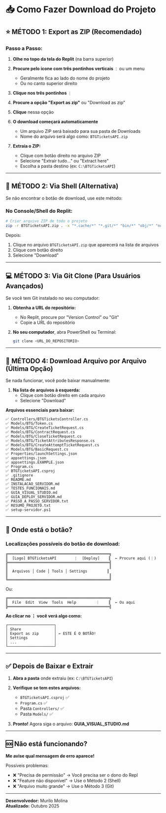 # 📥 Como Fazer Download do Projeto

## ⭐ MÉTODO 1: Export as ZIP (Recomendado)

### Passo a Passo:

1. **Olhe no topo da tela do Replit** (na barra superior)
   
2. **Procure pelo ícone com três pontinhos verticais** `⋮` ou um menu
   - Geralmente fica ao lado do nome do projeto
   - Ou no canto superior direito

3. **Clique nos três pontinhos** `⋮`

4. **Procure a opção "Export as zip"** ou "Download as zip"

5. **Clique** nessa opção

6. **O download começará automaticamente**
   - Um arquivo ZIP será baixado para sua pasta de Downloads
   - Nome do arquivo será algo como: `BTGTicketsAPI.zip`

7. **Extraia o ZIP:**
   - Clique com botão direito no arquivo ZIP
   - Selecione "Extrair tudo..." ou "Extract here"
   - Escolha a pasta destino (ex: `C:\BTGTicketsAPI`)

---

## 🔧 MÉTODO 2: Via Shell (Alternativa)

Se não encontrar o botão de download, use este método:

### No Console/Shell do Replit:

```bash
# Criar arquivo ZIP de todo o projeto
zip -r BTGTicketsAPI.zip . -x "*.cache/*" "*.git/*" "bin/*" "obj/*" "node_modules/*"
```

Depois:
1. Clique no arquivo `BTGTicketsAPI.zip` que aparecerá na lista de arquivos
2. Clique com botão direito
3. Selecione "Download"

---

## 💻 MÉTODO 3: Via Git Clone (Para Usuários Avançados)

Se você tem Git instalado no seu computador:

1. **Obtenha a URL do repositório:**
   - No Replit, procure por "Version Control" ou "Git"
   - Copie a URL do repositório

2. **No seu computador**, abra PowerShell ou Terminal:
   ```bash
   git clone <URL_DO_REPOSITORIO>
   ```

---

## 📂 MÉTODO 4: Download Arquivo por Arquivo (Última Opção)

Se nada funcionar, você pode baixar manualmente:

1. **Na lista de arquivos à esquerda:**
   - Clique com botão direito em cada arquivo
   - Selecione "Download"

**Arquivos essenciais para baixar:**

```
✅ Controllers/BTGTicketsController.cs
✅ Models/BTG/Token.cs
✅ Models/BTG/CreateTicketRequest.cs
✅ Models/BTG/ContractRequest.cs
✅ Models/BTG/CloseTicketRequest.cs
✅ Models/BTG/TicketAttributesResponse.cs
✅ Models/BTG/CreateAttemptTicketRequest.cs
✅ Models/BTG/BasicRequest.cs
✅ Properties/launchSettings.json
✅ appsettings.json
✅ appsettings.EXAMPLE.json
✅ Program.cs
✅ BTGTicketsAPI.csproj
✅ .gitignore
✅ README.md
✅ INSTALACAO_SERVIDOR.md
✅ TESTES_FUNCIONAIS.md
✅ GUIA_VISUAL_STUDIO.md
✅ GUIA_DEPLOY_SERVIDOR.md
✅ PASSO_A_PASSO_SERVIDOR.txt
✅ RESUMO_PROJETO.txt
✅ setup-servidor.ps1
```

---

## 🎯 Onde está o botão?

### Localizações possíveis do botão de download:

```
╔══════════════════════════════════════════════╗
║  [Logo] BTGTicketsAPI        ⋮  [Deploy]    ║  ← Procure aqui (⋮)
╠══════════════════════════════════════════════╣
║                                              ║
║  Arquivos │ Code │ Tools │ Settings         ║
║                                              ║
╚══════════════════════════════════════════════╝
```

Ou:

```
╔══════════════════════════════════════════════╗
║  File  Edit  View  Tools  Help         ⋮    ║  ← Ou aqui
╠══════════════════════════════════════════════╣
```

**Ao clicar no ⋮ você verá algo como:**

```
┌─────────────────────┐
│ Share               │
│ Export as zip       │ ← ESTE É O BOTÃO!
│ Settings            │
│ ...                 │
└─────────────────────┘
```

---

## ✅ Depois de Baixar e Extrair

1. **Abra a pasta** onde extraiu (ex: `C:\BTGTicketsAPI`)

2. **Verifique se tem estes arquivos:**
   - `BTGTicketsAPI.csproj` ✅
   - `Program.cs` ✅
   - Pasta `Controllers/` ✅
   - Pasta `Models/` ✅

3. **Pronto!** Agora siga o arquivo: **GUIA_VISUAL_STUDIO.md**

---

## 🆘 Não está funcionando?

**Me avise qual mensagem de erro aparece!**

Possíveis problemas:

- ❌ "Precisa de permissão" → Você precisa ser o dono do Repl
- ❌ "Feature não disponível" → Use o Método 2 (Shell)
- ❌ "Arquivo muito grande" → Use o Método 3 (Git)

---

**Desenvolvedor:** Murilo Molina  
**Atualizado:** Outubro 2025
